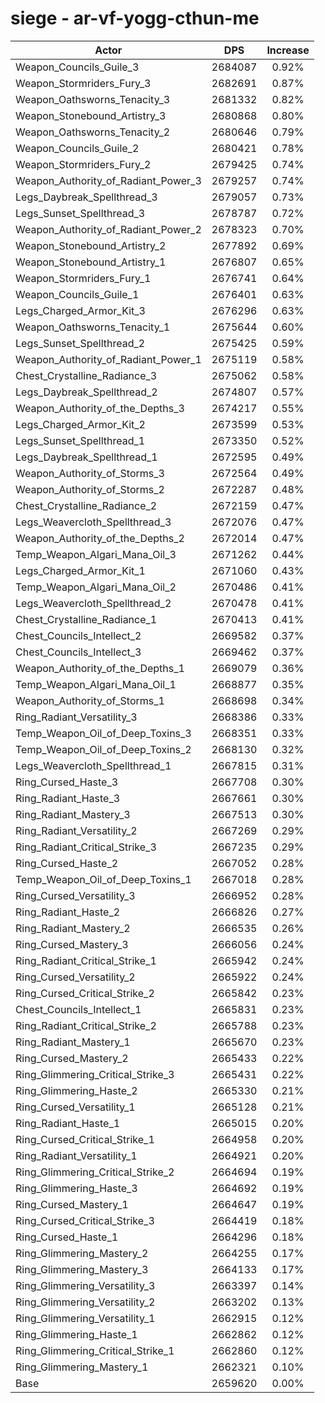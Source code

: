# siege - ar-vf-yogg-cthun-me
| Actor | DPS | Increase |
|---|:---:|:---:|
|Weapon_Councils_Guile_3|2684087|0.92%|
|Weapon_Stormriders_Fury_3|2682691|0.87%|
|Weapon_Oathsworns_Tenacity_3|2681332|0.82%|
|Weapon_Stonebound_Artistry_3|2680868|0.80%|
|Weapon_Oathsworns_Tenacity_2|2680646|0.79%|
|Weapon_Councils_Guile_2|2680421|0.78%|
|Weapon_Stormriders_Fury_2|2679425|0.74%|
|Weapon_Authority_of_Radiant_Power_3|2679257|0.74%|
|Legs_Daybreak_Spellthread_3|2679057|0.73%|
|Legs_Sunset_Spellthread_3|2678787|0.72%|
|Weapon_Authority_of_Radiant_Power_2|2678323|0.70%|
|Weapon_Stonebound_Artistry_2|2677892|0.69%|
|Weapon_Stonebound_Artistry_1|2676807|0.65%|
|Weapon_Stormriders_Fury_1|2676741|0.64%|
|Weapon_Councils_Guile_1|2676401|0.63%|
|Legs_Charged_Armor_Kit_3|2676296|0.63%|
|Weapon_Oathsworns_Tenacity_1|2675644|0.60%|
|Legs_Sunset_Spellthread_2|2675425|0.59%|
|Weapon_Authority_of_Radiant_Power_1|2675119|0.58%|
|Chest_Crystalline_Radiance_3|2675062|0.58%|
|Legs_Daybreak_Spellthread_2|2674807|0.57%|
|Weapon_Authority_of_the_Depths_3|2674217|0.55%|
|Legs_Charged_Armor_Kit_2|2673599|0.53%|
|Legs_Sunset_Spellthread_1|2673350|0.52%|
|Legs_Daybreak_Spellthread_1|2672595|0.49%|
|Weapon_Authority_of_Storms_3|2672564|0.49%|
|Weapon_Authority_of_Storms_2|2672287|0.48%|
|Chest_Crystalline_Radiance_2|2672159|0.47%|
|Legs_Weavercloth_Spellthread_3|2672076|0.47%|
|Weapon_Authority_of_the_Depths_2|2672014|0.47%|
|Temp_Weapon_Algari_Mana_Oil_3|2671262|0.44%|
|Legs_Charged_Armor_Kit_1|2671060|0.43%|
|Temp_Weapon_Algari_Mana_Oil_2|2670486|0.41%|
|Legs_Weavercloth_Spellthread_2|2670478|0.41%|
|Chest_Crystalline_Radiance_1|2670413|0.41%|
|Chest_Councils_Intellect_2|2669582|0.37%|
|Chest_Councils_Intellect_3|2669462|0.37%|
|Weapon_Authority_of_the_Depths_1|2669079|0.36%|
|Temp_Weapon_Algari_Mana_Oil_1|2668877|0.35%|
|Weapon_Authority_of_Storms_1|2668698|0.34%|
|Ring_Radiant_Versatility_3|2668386|0.33%|
|Temp_Weapon_Oil_of_Deep_Toxins_3|2668351|0.33%|
|Temp_Weapon_Oil_of_Deep_Toxins_2|2668130|0.32%|
|Legs_Weavercloth_Spellthread_1|2667815|0.31%|
|Ring_Cursed_Haste_3|2667708|0.30%|
|Ring_Radiant_Haste_3|2667661|0.30%|
|Ring_Radiant_Mastery_3|2667513|0.30%|
|Ring_Radiant_Versatility_2|2667269|0.29%|
|Ring_Radiant_Critical_Strike_3|2667235|0.29%|
|Ring_Cursed_Haste_2|2667052|0.28%|
|Temp_Weapon_Oil_of_Deep_Toxins_1|2667018|0.28%|
|Ring_Cursed_Versatility_3|2666952|0.28%|
|Ring_Radiant_Haste_2|2666826|0.27%|
|Ring_Radiant_Mastery_2|2666535|0.26%|
|Ring_Cursed_Mastery_3|2666056|0.24%|
|Ring_Radiant_Critical_Strike_1|2665942|0.24%|
|Ring_Cursed_Versatility_2|2665922|0.24%|
|Ring_Cursed_Critical_Strike_2|2665842|0.23%|
|Chest_Councils_Intellect_1|2665831|0.23%|
|Ring_Radiant_Critical_Strike_2|2665788|0.23%|
|Ring_Radiant_Mastery_1|2665670|0.23%|
|Ring_Cursed_Mastery_2|2665433|0.22%|
|Ring_Glimmering_Critical_Strike_3|2665431|0.22%|
|Ring_Glimmering_Haste_2|2665330|0.21%|
|Ring_Cursed_Versatility_1|2665128|0.21%|
|Ring_Radiant_Haste_1|2665015|0.20%|
|Ring_Cursed_Critical_Strike_1|2664958|0.20%|
|Ring_Radiant_Versatility_1|2664921|0.20%|
|Ring_Glimmering_Critical_Strike_2|2664694|0.19%|
|Ring_Glimmering_Haste_3|2664692|0.19%|
|Ring_Cursed_Mastery_1|2664647|0.19%|
|Ring_Cursed_Critical_Strike_3|2664419|0.18%|
|Ring_Cursed_Haste_1|2664296|0.18%|
|Ring_Glimmering_Mastery_2|2664255|0.17%|
|Ring_Glimmering_Mastery_3|2664133|0.17%|
|Ring_Glimmering_Versatility_3|2663397|0.14%|
|Ring_Glimmering_Versatility_2|2663202|0.13%|
|Ring_Glimmering_Versatility_1|2662915|0.12%|
|Ring_Glimmering_Haste_1|2662862|0.12%|
|Ring_Glimmering_Critical_Strike_1|2662860|0.12%|
|Ring_Glimmering_Mastery_1|2662321|0.10%|
|Base|2659620|0.00%|

